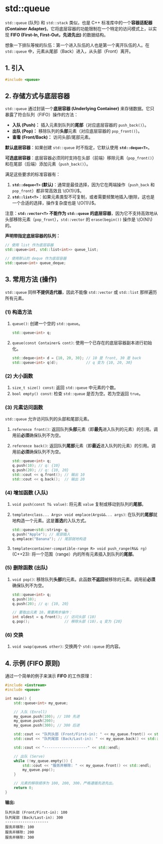# std::queue

`std::queue` (队列) 和 `std::stack` 类似，也是 C++ 标准库中的一个**容器适配器 (Container Adapter)**。它将底层容器的功能限制在一个特定的访问模式上，以实现 **FIFO (First-In, First-Out，先进先出)** 的数据结构。

想象一下排队等候的队伍：第一个进入队伍的人也是第一个离开队伍的人。在 `std::queue` 中，元素从尾部（Back）进入，从头部（Front）离开。

## 1\. 引入

```cpp
#include <queue>
```

## 2\. 存储方式与底层容器

`std::queue` 通过封装一个**底层容器 (Underlying Container)** 来存储数据。它只暴露了符合队列（FIFO）操作的方法：

- **入队 (Push)：** 插入元素到队列的**尾部**（对应底层容器的 `push_back()`）。
- **出队 (Pop)：** 移除队列的**头部**元素（对应底层容器的 `pop_front()`）。
- **查看 (Front/Back)：** 访问头部/尾部元素。

**默认底层容器**：如果创建 `std::queue` 时不指定，它默认使用 **`std::deque<T>`**。

**可选底层容器**：底层容器必须同时支持在头部（前端）移除元素（`pop_front()`）和在尾部（后端）添加元素（`push_back()`）。

满足这些要求的标准容器有：

1. **`std::deque<T>` (默认)**：通常是最佳选择，因为它在两端操作（`push_back` 和 `pop_front`）都非常高效且 \\(O(1)\\)$。
2. **`std::list<T>`**：如果元素类型不可复制，或者需要频繁地插入/删除，这也是一个合适的选择，操作复杂度也是 \\(O(1)\\)$。

注意：**`std::vector<T>` 不能作为 `std::queue` 的底层容器**，因为它不支持高效地从头部移除元素（`pop_front`），`std::vector` 的 `erase(begin())` 操作是 \\(O(N)\\) 的。

**声明带指定底层容器的队列：**

```cpp
// 使用 list 作为底层容器
std::queue<int, std::list<int>> queue_list;

// 使用默认的 deque 作为底层容器
std::queue<int> queue_deque;
```

## 3\. 常用方法 (操作)

`std::queue` 同样**不提供迭代器**，因此不能像 `std::vector` 或 `std::list` 那样遍历所有元素。

### (1) 构造方法

1. `queue()`: 创建一个空的 `std::queue`。

    ```cpp
    std::queue<int> q;
    ```

2. `queue(const Container& cont)`: 使用一个已存在的底层容器副本进行初始化。

    ```cpp
    std::deque<int> d = {10, 20, 30}; // 10 是 front, 30 是 back
    std::queue<int> q(d);             // q 变为 {10, 20, 30}
    ```

### (2) 大小函数

1. `size_t size() const`: 返回 `std::queue` 中元素的个数。
2. `bool empty() const`: 检查 `std::queue` 是否为空。若为空返回 `true`。

### (3) 元素访问函数

`std::queue` 允许访问队列的头部和尾部元素。

1. `reference front()`: 返回队列**头部**元素（即**最先**进入队列的元素）的引用。调用前**必须**确保队列不为空。

2. `reference back()`: 返回队列**尾部**元素（即**最近**进入队列的元素）的引用。调用前**必须**确保队列不为空。

    ```cpp
    std::queue<int> q;
    q.push(10); // q: {10}
    q.push(20); // q: {10, 20}
    std::cout << q.front(); // 输出 10
    std::cout << q.back();  // 输出 20
    ```

### (4) 增加函数 (入队)

1. `void push(const T& value)`: 将元素 `value` 复制或移动到队列的**尾部**。

2. `template<class... Args> void emplace(Args&&... args)`: 在队列的**尾部**就地构造一个元素。这是**首选**的入队方式。

    ```cpp
    std::queue<std::string> q;
    q.push("Apple"); // 尾部插入
    q.emplace("Banana"); // 尾部就地构造
    ```

3. `template<container-compatible-range R> void push_range(R&& rg)` (C++23): 将一个范围（range）内的所有元素插入到队列的**尾部**。

### (5) 删除函数 (出队)

1. `void pop()`: 移除队列**头部**的元素。此函数**不返回**被移除的元素。调用前**必须**确保队列不为空。

    ```cpp
    std::queue<int> q;
    q.push(10);
    q.push(20); // q: {10, 20}

    // 要取出元素 10，需要两步操作：
    int oldest = q.front(); // 访问头部 (10)
    q.pop();                // 移除头部 (10)，q 变为 {20}
    ```

### (6) 交换

1. `void swap(queue& other)`: 交换两个 `std::queue` 的内容。

## 4\. 示例 (FIFO 原则)

通过一个简单的例子来演示 **FIFO** 的工作原理：

```cpp
#include <iostream>
#include <queue>

int main() {
    std::queue<int> my_queue;

    // 入队 (Enroll)
    my_queue.push(100); // 100 先进
    my_queue.push(200);
    my_queue.push(300); // 300 后进

    std::cout << "队列头部 (Front/First-in): " << my_queue.front() << std::endl; // 输出 100
    std::cout << "队列尾部 (Back/Last-in): " << my_queue.back() << std::endl;   // 输出 300

    std::cout << "--------------------" << std::endl;

    // 出队 (Serve)
    while (!my_queue.empty()) {
        std::cout << "服务并移除: " << my_queue.front() << std::endl;
        my_queue.pop();
    }

    // 元素的移除顺序为 100, 200, 300，严格遵循先进先出。
    return 0;
}
```

**输出:**

```text
队列头部 (Front/First-in): 100
队列尾部 (Back/Last-in): 300
--------------------
服务并移除: 100
服务并移除: 200
服务并移除: 300
```
